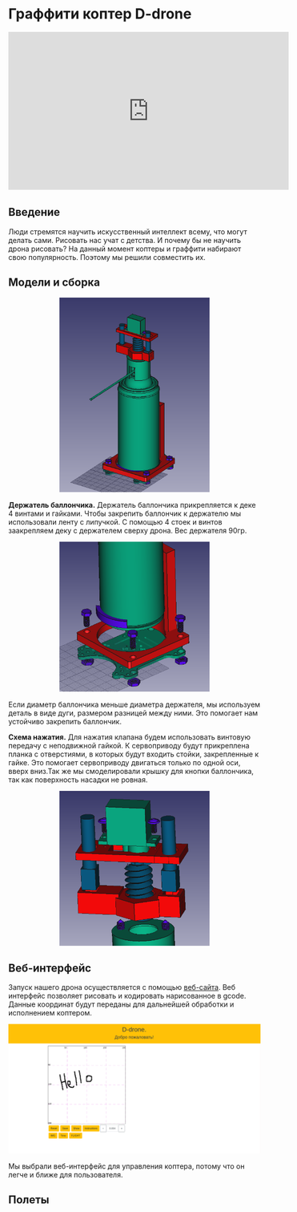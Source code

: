# Граффити коптер D-drone

<iframe width="560" height="315" src="https://youtu.be/ErtioCj5iMw" frameborder="0" allow="accelerometer; autoplay; encrypted-media; gyroscope; picture-in-picture" allowfullscreen></iframe>

## Введение
Люди стремятся научить искусственный интеллект всему, что могут делать сами. Рисовать нас учат с детства. И почему бы не научить дрона рисовать? На данный момент коптеры и граффити набирают свою популярность. Поэтому мы решили совместить их.

## Модели и сборка
<p align = "center">
<img src="../assets/ddrone/full_holder.png" width="300"  >
</p>

**Держатель баллончика.** 
Держатель баллончика прикрепляется к деке 4 винтами и гайками. Чтобы закрепить баллончик к держателю мы использовали ленту с липучкой. С помощью 4 стоек и винтов заакрепляем деку с держателем сверху дрона. 
Вес держателя 90гр. 
<p align = "center">
<img src="../assets/ddrone/holder.png" width="300"  >
</p>

Если диаметр баллончика меньше диаметра держателя, мы используем деталь в виде дуги, размером разницей между ними. Это помогает нам устойчиво закрепить баллончик.

**Схема нажатия.** Для нажатия клапана будем использовать винтовую передачу с неподвижной гайкой. К сервоприводу будут прикреплена планка с отверстиями, в которых будут входить стойки, закрепленные к гайке. Это помогает сервоприводу двигаться только по одной оси, вверх вниз.Так же мы смоделировали крышку для кнопки баллончика, так как поверхность насадки не ровная.
<p align = "center">
<img src="../assets/ddrone/pressing_mechanism.png" width="300"  >
</p>


## Веб-интерфейс
Запуск нашего дрона осуществляется с помощью [веб-сайта](https://perizatkurmanbaeva.github.io/visual_ddrone). Веб интерфейс  позволяет рисовать и кодировать нарисованное в gcode. Данные координат будут переданы для дальнейшей обработки и исполнением коптером.
<p align = "center">
<img src="../assets/ddrone/screen_2.png" width="600">
</p>


Мы выбрали веб-интерфейс для управления коптера, потому что он легче и ближе для пользователя.

## Полеты
